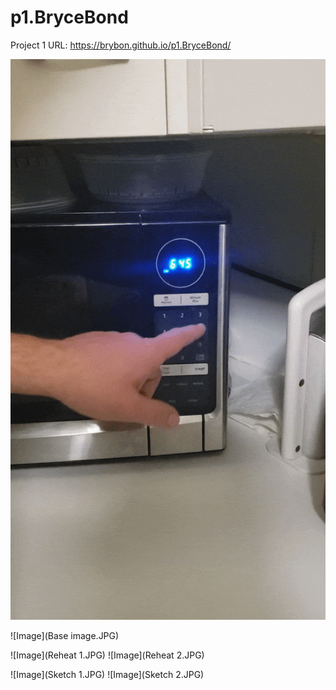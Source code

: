 # p1.BryceBond

Project 1 URL: https://brybon.github.io/p1.BryceBond/

![](Microwave.gif)

![Image](Base image.JPG)

![Image](Reheat 1.JPG)
![Image](Reheat 2.JPG)

![Image](Sketch 1.JPG)
![Image](Sketch 2.JPG)
